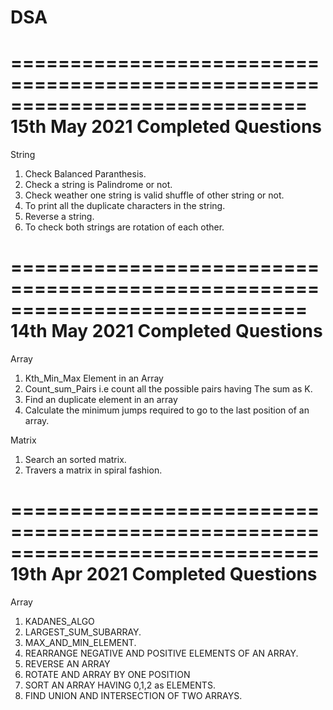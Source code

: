 # DSA


=============================================================================
15th May 2021
Completed Questions
=============================================================================
String
1. Check Balanced Paranthesis.
2. Check a string is Palindrome or not.
3. Check weather one string is valid shuffle of other string or not.
4. To print all the duplicate characters in the string.
5. Reverse a string.
6. To check both strings are rotation of each other.

=============================================================================
14th May 2021
Completed Questions
=============================================================================
Array
1. Kth_Min_Max Element in an Array
2. Count_sum_Pairs i.e count all the possible pairs having The sum as K.
3. Find an duplicate element in an array
4. Calculate the minimum jumps required to go to the last position of an array.

Matrix
1. Search an sorted matrix.
2. Travers a matrix in spiral fashion.

==============================================================================
19th Apr 2021
Completed Questions
==============================================================================
Array
1. KADANES_ALGO
2. LARGEST_SUM_SUBARRAY.
3. MAX_AND_MIN_ELEMENT.
4. REARRANGE NEGATIVE AND POSITIVE ELEMENTS OF AN ARRAY.
5. REVERSE AN ARRAY
6. ROTATE AND ARRAY BY ONE POSITION
7. SORT AN ARRAY HAVING 0,1,2 as ELEMENTS.
8. FIND UNION AND INTERSECTION OF TWO ARRAYS.